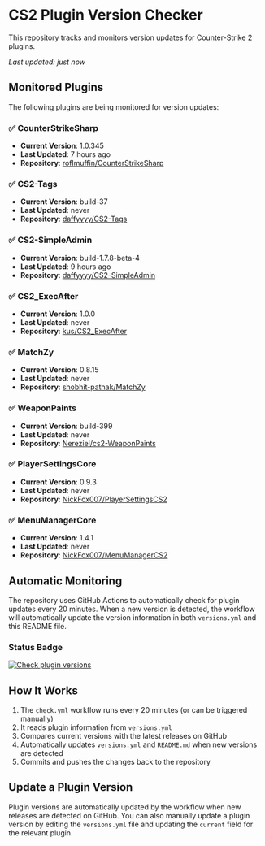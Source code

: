 # CS2 Plugin Version Checker

This repository tracks and monitors version updates for Counter-Strike 2 plugins.

_Last updated: just now_

## Monitored Plugins

The following plugins are being monitored for version updates:

### ✅ CounterStrikeSharp
- **Current Version**: 1.0.345
- **Last Updated**: 7 hours ago
- **Repository**: [roflmuffin/CounterStrikeSharp](https://github.com/roflmuffin/CounterStrikeSharp)

### ✅ CS2-Tags
- **Current Version**: build-37
- **Last Updated**: never
- **Repository**: [daffyyyy/CS2-Tags](https://github.com/daffyyyy/CS2-Tags)

### ✅ CS2-SimpleAdmin
- **Current Version**: build-1.7.8-beta-4
- **Last Updated**: 9 hours ago
- **Repository**: [daffyyyy/CS2-SimpleAdmin](https://github.com/daffyyyy/CS2-SimpleAdmin)

### ✅ CS2_ExecAfter
- **Current Version**: 1.0.0
- **Last Updated**: never
- **Repository**: [kus/CS2_ExecAfter](https://github.com/kus/CS2_ExecAfter)

### ✅ MatchZy
- **Current Version**: 0.8.15
- **Last Updated**: never
- **Repository**: [shobhit-pathak/MatchZy](https://github.com/shobhit-pathak/MatchZy)

### ✅ WeaponPaints
- **Current Version**: build-399
- **Last Updated**: never
- **Repository**: [Nereziel/cs2-WeaponPaints](https://github.com/Nereziel/cs2-WeaponPaints)

### ✅ PlayerSettingsCore
- **Current Version**: 0.9.3
- **Last Updated**: never
- **Repository**: [NickFox007/PlayerSettingsCS2](https://github.com/NickFox007/PlayerSettingsCS2)

### ✅ MenuManagerCore
- **Current Version**: 1.4.1
- **Last Updated**: never
- **Repository**: [NickFox007/MenuManagerCS2](https://github.com/NickFox007/MenuManagerCS2)

## Automatic Monitoring

The repository uses GitHub Actions to automatically check for plugin updates every 20 minutes. When a new version is detected, the workflow will automatically update the version information in both `versions.yml` and this README file.

### Status Badge

[![Check plugin versions](https://github.com/Bat-Ireedui/cs2-plugin-check-by-dizu/actions/workflows/check.yml/badge.svg)](https://github.com/Bat-Ireedui/cs2-plugin-check-by-dizu/actions/workflows/check.yml)

## How It Works

1. The `check.yml` workflow runs every 20 minutes (or can be triggered manually)
2. It reads plugin information from `versions.yml`
3. Compares current versions with the latest releases on GitHub
4. Automatically updates `versions.yml` and `README.md` when new versions are detected
5. Commits and pushes the changes back to the repository

## Update a Plugin Version

Plugin versions are automatically updated by the workflow when new releases are detected on GitHub. You can also manually update a plugin version by editing the `versions.yml` file and updating the `current` field for the relevant plugin.
